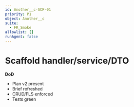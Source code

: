 ```yaml
---
id: Another__c-SCF-01
priority: P1
object: Another__c
suite:
  - FR_Smoke
allowlist: []
runAgent: false
---
```

# Scaffold handler/service/DTO

**DoD**
- Plan v2 present
- Brief refreshed
- CRUD/FLS enforced
- Tests green
